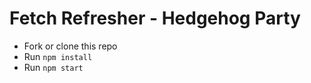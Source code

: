 # Fetch Refresher - Hedgehog Party

- Fork or clone this repo
- Run `npm install`
- Run `npm start`
